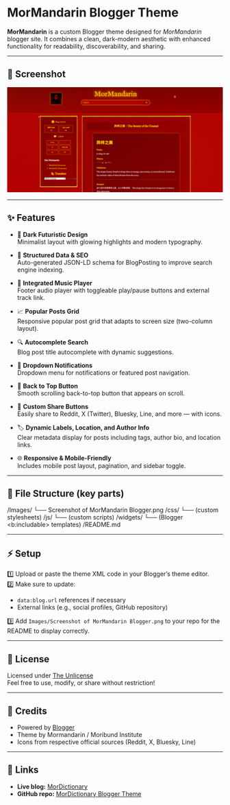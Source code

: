 # MorMandarin Blogger Theme

**MorMandarin** is a custom Blogger theme designed for *MorMandarin* blogger site.
It combines a clean, dark-modern aesthetic with enhanced functionality for readability, discoverability, and sharing.

---
## 📸 Screenshot

![Screenshot of MorMandarin Blogger](Images/Screenshot%20of%20MorMandarin%20Blogger.png)

---
## ✨ Features

- 📌 **Dark Futuristic Design**  
  Minimalist layout with glowing highlights and modern typography.

- 📝 **Structured Data & SEO**  
  Auto-generated JSON-LD schema for BlogPosting to improve search engine indexing.

- 🎵 **Integrated Music Player**  
  Footer audio player with toggleable play/pause buttons and external track link.

- 📈 **Popular Posts Grid**  
  Responsive popular post grid that adapts to screen size (two-column layout).

- 🔍 **Autocomplete Search**  
  Blog post title autocomplete with dynamic suggestions.

- 🔔 **Dropdown Notifications**  
  Dropdown menu for notifications or featured post navigation.

- 🚀 **Back to Top Button**  
  Smooth scrolling back-to-top button that appears on scroll.

- 🔗 **Custom Share Buttons**  
  Easily share to Reddit, X (Twitter), Bluesky, Line, and more — with icons.

- 🏷 **Dynamic Labels, Location, and Author Info**  
  Clear metadata display for posts including tags, author bio, and location links.

- 🌐 **Responsive & Mobile-Friendly**  
  Includes mobile post layout, pagination, and sidebar toggle.

---

## 📂 File Structure (key parts)

/Images/
└── Screenshot of MorMandarin Blogger.png
/css/
└── (custom stylesheets)
/js/
└── (custom scripts)
/widgets/
└── (Blogger <b:includable> templates)
/README.md


---

## ⚡ Setup

1️⃣ Upload or paste the theme XML code in your Blogger’s theme editor.  
2️⃣ Make sure to update:
- `data:blog.url` references if necessary
- External links (e.g., social profiles, GitHub repository)

3️⃣ Add `Images/Screenshot of MorMandarin Blogger.png` to your repo for the README to display correctly.

---

## 📝 License

Licensed under [The Unlicense](https://opensource.org/licenses/MIT)  
Feel free to use, modify, or share without restriction!

---

## 🌱 Credits

- Powered by [Blogger](https://www.blogger.com)
- Theme by Mormandarin / Moribund Institute  
- Icons from respective official sources (Reddit, X, Bluesky, Line)

---

## 🔗 Links

- **Live blog:** [MorDictionary](https://mordictionary.blogspot.com/)
- **GitHub repo:** [MorDictionary Blogger Theme](https://github.com/MorDictionary/blogger-theme-mor-dictionary)
